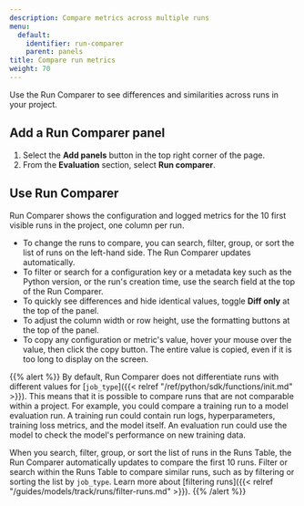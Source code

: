 ```yaml
---
description: Compare metrics across multiple runs
menu:
  default:
    identifier: run-comparer
    parent: panels
title: Compare run metrics
weight: 70
---
```


Use the Run Comparer to see differences and similarities across runs in your project. 

## Add a Run Comparer panel

1. Select the **Add panels** button in the top right corner of the page.
1. From the **Evaluation** section, select **Run comparer**.

## Use Run Comparer
Run Comparer shows the configuration and logged metrics for the 10 first visible runs in the project, one column per run.

- To change the runs to compare, you can search, filter, group, or sort the list of runs on the left-hand side. The Run Comparer updates automatically.
- To filter or search for a configuration key or a metadata key such as the Python version, or the run's creation time, use the search field at the top of the Run Comparer.
- To quickly see differences and hide identical values, toggle **Diff only** at the top of the panel.
- To adjust the column width or row height, use the formatting buttons at the top of the panel.
- To copy any configuration or metric's value, hover your mouse over the value, then click the copy button. The entire value is copied, even if it is too long to display on the screen.

{{% alert %}}
By default, Run Comparer does not differentiate runs with different values for [`job_type`]({{< relref "/ref/python/sdk/functions/init.md" >}}). This means that it is possible to compare runs that are not comparable within a project. For example, you could compare a training run to a model evaluation run. A training run could contain run logs, hyperparameters, training loss metrics, and the model itself. An evaluation run could use the model to check the model's performance on new training data.

When you search, filter, group, or sort the list of runs in the Runs Table, the Run Comparer automatically updates to compare the first 10 runs. Filter or search within the Runs Table to compare similar runs, such as by filtering or sorting the list by `job_type`. Learn more about [filtering runs]({{< relref "/guides/models/track/runs/filter-runs.md" >}}).
{{% /alert %}}
